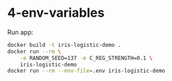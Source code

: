 # 4-env-variables

Run app:

```bash
docker build -t iris-logistic-demo .
docker run --rm \
    -e RANDOM_SEED=137 -e C_REG_STRENGTH=0.1 \
    iris-logistic-demo
docker run --rm --env-file=.env iris-logistic-demo
```

